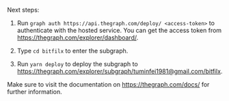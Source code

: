 Next steps:

  1. Run `graph auth https://api.thegraph.com/deploy/ <access-token>`
     to authenticate with the hosted service. You can get the access token from
     https://thegraph.com/explorer/dashboard/.

  2. Type `cd bitfilx` to enter the subgraph.

  3. Run `yarn deploy` to deploy the subgraph to
     https://thegraph.com/explorer/subgraph/tuminfei1981@gmail.com/bitfilx.

Make sure to visit the documentation on https://thegraph.com/docs/ for further information.

